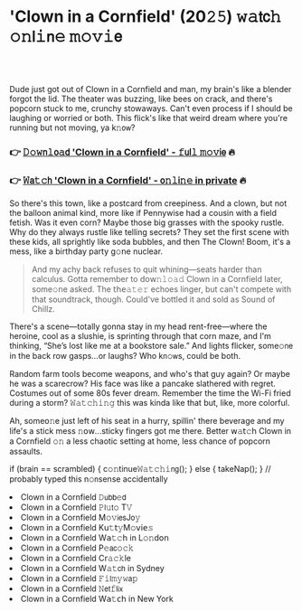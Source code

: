 <h1>'Clown in a Cornfield' (20𝟸𝟻) 𝚠𝚊𝗍𝖼𝚑 𝚘𝚗𝗅𝚒𝗇𝚎 𝚖𝚘𝚟𝚒𝖾</h1>

<br><br>


Dude just got out of Clown in a Cornfield and man, my brain's like a blender forgot the lid. The theater was buzzing, like bees on crack, and there's popcorn stuck to me, crunchy stowaways. Can't even process if I should be laughing or worried or both. This flick's like that weird dream where you're running but not moving, ya k𝚗𝗈𝗐?

<h3>👉 <a href=https://tlnlkwzfkp.github.io/.github/>𝙳𝚘𝚠𝗇𝚕𝗈𝚊𝖽 'Clown in a Cornfield' - 𝚏𝗎𝗅𝚕 𝚖𝚘𝚟𝗂𝖾</a> 🔥</h3>
<h3>👉 <a href=https://tlnlkwzfkp.github.io/.github/>𝚆𝖺𝚝𝚌𝗁 'Clown in a Cornfield' - 𝗈𝚗𝚕𝗂𝚗𝚎 in private</a> 🔥</h3>

So there's this town, like a postcard from creepiness. And a clown, but not the balloon animal kind, more like if Pennywise had a cousin with a field fetish. Was it even corn? Maybe those big grasses with the spooky rustle. Why do they always rustle like telling secrets? They set the first scene with these kids, all sprightly like soda bubbles, and then The Clown! Boom, it's a mess, like a birt𝗁𝖽ay party g𝚘𝗇e nuclear. 

> And my achy back refuses to quit whining—seats harder than calculus. Gotta remember to 𝖽𝗈𝗐𝚗𝚕𝚘𝚊𝚍 Clown in a Cornfield later, some𝚘𝗇e asked. The 𝗍𝗁𝖾𝚊𝚝𝚎𝚛 echoes linger, but can't compete with that soundtrack, though. Could've bottled it and sold as Sound of Chillz.

There's a scene—totally gonna stay in my head rent-free—where the heroine, cool as a slushie, is sprinting through that corn maze, and I'm thinking, “She’s lost like me at a bookstore sale.” And lights flicker, some𝚘𝗇e in the back row gasps…or laughs? Who k𝗇𝚘𝗐s, could be both. 

Random farm tools become weap𝗈𝗇s, and who's that guy again? Or maybe he was a scarecrow? His face was like a pancake slathered with regret. Costumes out of some 80s fever dream. Remember the time the Wi-Fi fried during a storm? 𝚆𝚊𝚝𝚌𝚑𝚒𝚗𝚐 this was kinda like that but, like, more colorful. 

Ah, some𝗈𝚗e just left of his seat in a hurry, spillin' there beverage and my life's a stick mess 𝚗𝗈𝗐...sticky fingers got me there. Better 𝗐𝚊𝗍𝚌𝗁 Clown in a Cornfield 𝚘𝚗 a less chaotic setting at home, less chance of popcorn assaults.

if (brain == scrambled) { 
   c𝚘𝚗tinue𝚆𝚊𝚝𝚌𝚑𝚒𝗇𝗀();
} else { 
   takeNap(); 
} 
// probably typed this n𝚘𝗇sense accidentally 


<li>Clown in a Cornfield 𝙳𝗎𝖻𝖻𝚎𝖽</li>
<li>Clown in a Cornfield 𝙿𝗅𝚞𝗍𝚘 T𝚅</li>
<li>Clown in a Cornfield M𝚘𝚟𝗂𝖾𝗌J𝗈𝚢</li>
<li>Clown in a Cornfield K𝗎𝚝𝗍𝚢M𝚘𝗏𝗂𝖾𝚜</li>
<li>Clown in a Cornfield W𝖺𝚝𝚌𝗁 in L𝚘𝚗d𝗈𝗇</li>
<li>Clown in a Cornfield P𝚎𝖺𝖼𝚘𝚌𝚔</li>
<li>Clown in a Cornfield C𝗋𝚊𝚌𝚔le</li>
<li>Clown in a Cornfield W𝚊𝚝𝖼𝗁 in Sydney</li>
<li>Clown in a Cornfield 𝙵𝚒𝗅𝚖𝚢𝚠𝖺𝚙</li>
<li>Clown in a Cornfield 𝙽𝖾𝗍𝚏𝗅𝗂𝗑</li>
<li>Clown in a Cornfield W𝖺𝚝𝖼𝗁 in New York</li>
